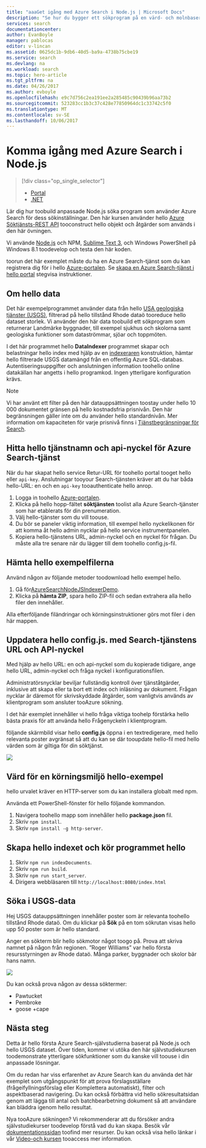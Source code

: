 ```yaml
---
title: "aaaGet igång med Azure Search i Node.js | Microsoft Docs"
description: "Se hur du bygger ett sökprogram på en värd- och molnbaserad söktjänst i Azure med Node.js som programmeringsspråk."
services: search
documentationcenter: 
author: EvanBoyle
manager: pablocas
editor: v-lincan
ms.assetid: 0625dc1b-9db6-40d5-ba9a-4738b75cbe19
ms.service: search
ms.devlang: na
ms.workload: search
ms.topic: hero-article
ms.tgt_pltfrm: na
ms.date: 04/26/2017
ms.author: evboyle
ms.openlocfilehash: e9c7d756c2ea191ee2a285485c90439b96aa73b2
ms.sourcegitcommit: 523283cc1b3c37c428e77850964dc1c33742c5f0
ms.translationtype: MT
ms.contentlocale: sv-SE
ms.lasthandoff: 10/06/2017
---
```

# <a name="get-started-with-azure-search-in-nodejs"></a>Komma igång med Azure Search i Node.js
> [!div class="op_single_selector"]
> * [Portal](search-get-started-portal.md)
> * [.NET](search-howto-dotnet-sdk.md)
> 
> 

Lär dig hur toobuild anpassade Node.js söka program som använder Azure Search för dess sökinställningar. Den här kursen använder hello [Azure Söktjänsts-REST API](https://msdn.microsoft.com/library/dn798935.aspx) tooconstruct hello objekt och åtgärder som används i den här övningen.

Vi använde [Node.js](https://Nodejs.org) och NPM, [Sublime Text 3](http://www.sublimetext.com/3), och Windows PowerShell på Windows 8.1 toodevelop och testa den här koden.

toorun det här exemplet måste du ha en Azure Search-tjänst som du kan registrera dig för i hello [Azure-portalen](https://portal.azure.com). Se [skapa en Azure Search-tjänst i hello portal](search-create-service-portal.md) stegvisa instruktioner.

## <a name="about-hello-data"></a>Om hello data
Det här exempelprogrammet använder data från hello [USA geologiska tjänster (USGS)](http://geonames.usgs.gov/domestic/download_data.htm), filtrerad på hello tillstånd Rhode dataö tooreduce hello dataset storlek. Vi använder den här data toobuild ett sökprogram som returnerar Landmärke byggnader, till exempel sjukhus och skolorna samt geologiska funktioner som dataströmmar, sjöar och toppmöten.

I det här programmet hello **DataIndexer** programmet skapar och belastningar hello index med hjälp av en [indexeraren](https://msdn.microsoft.com/library/azure/dn798918.aspx) konstruktion, hämtar hello filtrerade USGS datamängd från en offentlig Azure SQL-databas. Autentiseringsuppgifter och anslutningen information toohello online datakällan har angetts i hello programkod. Ingen ytterligare konfiguration krävs.

> [!NOTE]
> Vi har använt ett filter på den här datauppsättningen toostay under hello 10 000 dokumentet gränsen på hello kostnadsfria prisnivån. Den här begränsningen gäller inte om du använder hello standardnivån. Mer information om kapaciteten för varje prisnivå finns i [Tjänstbegränsningar för Search](search-limits-quotas-capacity.md).
> 
> 

<a id="sub-2"></a>

## <a name="find-hello-service-name-and-api-key-of-your-azure-search-service"></a>Hitta hello tjänstnamn och api-nyckel för Azure Search-tjänst
När du har skapat hello service Retur-URL för toohello portal tooget hello eller `api-key`. Anslutningar tooyour Search-tjänsten kräver att du har båda hello-URL: en och en `api-key` tooauthenticate hello anrop.

1. Logga in toohello [Azure-portalen](https://portal.azure.com).
2. Klicka på hello hopp-fältet **söktjänsten** toolist alla Azure Search-tjänster som har etablerats för din prenumeration.
3. Välj hello-tjänster som du vill toouse.
4. Du bör se paneler viktig information, till exempel hello nyckelikonen för att komma åt hello admin nycklar på hello service instrumentpanelen.
5. Kopiera hello-tjänstens URL, admin-nyckel och en nyckel för frågan. Du måste alla tre senare när du lägger till dem toohello config.js-fil.

## <a name="download-hello-sample-files"></a>Hämta hello exempelfilerna
Använd någon av följande metoder toodownload hello exempel hello.

1. Gå för[AzureSearchNodeJSIndexerDemo](https://github.com/AzureSearch/AzureSearchNodejsIndexerDemo).
2. Klicka på **hämta ZIP**, spara hello ZIP-fil och sedan extrahera alla hello filer den innehåller.

Alla efterföljande filändringar och körningsinstruktioner görs mot filer i den här mappen.

## <a name="update-hello-configjs-with-your-search-service-url-and-api-key"></a>Uppdatera hello config.js. med Search-tjänstens URL och API-nyckel
Med hjälp av hello URL: en och api-nyckel som du kopierade tidigare, ange hello URL, admin-nyckel och fråga nyckel i konfigurationsfilen.

Administratörsnycklar beviljar fullständig kontroll över tjänståtgärder, inklusive att skapa eller ta bort ett index och inläsning av dokument. Frågan nycklar är däremot för skrivskyddade åtgärder, som vanligtvis används av klientprogram som ansluter tooAzure sökning.

I det här exemplet innehåller vi hello fråga viktiga toohelp förstärka hello bästa praxis för att använda hello Frågenyckeln i klientprogram.

följande skärmbild visar hello **config.js** öppna i en textredigerare, med hello relevanta poster avgränsat så att du kan se där tooupdate hello-fil med hello värden som är giltiga för din söktjänst.

![][5]

## <a name="host-a-runtime-environment-for-hello-sample"></a>Värd för en körningsmiljö hello-exempel
hello urvalet kräver en HTTP-server som du kan installera globalt med npm.

Använda ett PowerShell-fönster för hello följande kommandon.

1. Navigera toohello mapp som innehåller hello **package.json** fil.
2. Skriv `npm install`.
3. Skriv `npm install -g http-server`.

## <a name="build-hello-index-and-run-hello-application"></a>Skapa hello indexet och kör programmet hello
1. Skriv `npm run indexDocuments`.
2. Skriv `npm run build`.
3. Skriv `npm run start_server`.
4. Dirigera webbläsaren till `http://localhost:8080/index.html`

## <a name="search-on-usgs-data"></a>Söka i USGS-data
Hej USGS datauppsättningen innehåller poster som är relevanta toohello tillstånd Rhode dataö. Om du klickar på **Sök** på en tom sökrutan visas hello upp 50 poster som är hello standard.

Anger en sökterm blir hello sökmotor något toogo på. Prova att skriva namnet på någon från regionen. ”Roger Williams” var hello första resursstyrningen av Rhode dataö. Många parker, byggnader och skolor bär hans namn.

![][9]

Du kan också prova någon av dessa söktermer:

* Pawtucket
* Pembroke
* goose +cape

## <a name="next-steps"></a>Nästa steg
Detta är hello första Azure Search-självstudierna baserat på Node.js och hello USGS dataset. Över tiden, kommer vi utöka den här självstudiekursen toodemonstrate ytterligare sökfunktioner som du kanske vill toouse i din anpassade lösningar.

Om du redan har viss erfarenhet av Azure Search kan du använda det här exemplet som utgångspunkt för att prova förslagsställare (frågeifyllningsförslag eller Komplettera automatiskt), filter och aspektbaserad navigering. Du kan också förbättra vid hello sökresultatsidan genom att lägga till antal och batchbearbetning dokument så att användare kan bläddra igenom hello resultat.

Nya tooAzure sökningen? Vi rekommenderar att du försöker andra självstudiekurser toodevelop förstå vad du kan skapa. Besök vår [dokumentationssidan](https://azure.microsoft.com/documentation/services/search/) toofind mer resurser. Du kan också visa hello länkar i vår [Video-och kursen](search-video-demo-tutorial-list.md) tooaccess mer information.

<!--Image references-->
[1]: ./media/search-get-started-Nodejs/create-search-portal-1.PNG
[2]: ./media/search-get-started-Nodejs/create-search-portal-2.PNG
[3]: ./media/search-get-started-Nodejs/create-search-portal-3.PNG
[5]: ./media/search-get-started-Nodejs/AzSearch-Nodejs-configjs.png
[9]: ./media/search-get-started-Nodejs/rogerwilliamsschool.png
